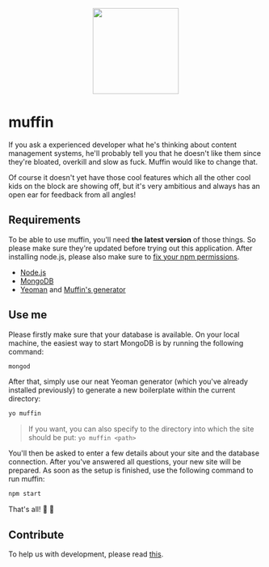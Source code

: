 <p align="center">
  <a href="http://muffin.cafe">
    <img src="http://i.imgur.com/buhMCWz.png" width="170">
  </a>
</p>

# muffin

If you ask a experienced developer what he's thinking about content management systems, he'll probably tell you that he doesn't like them since they're bloated, overkill and slow as fuck. Muffin would like to change that.

Of course it doesn't yet have those cool features which all the other cool kids on the block are showing off, but it's very ambitious and always has an open ear for feedback from all angles!

## Requirements

To be able to use muffin, you'll need **the latest version** of those things. So please make sure they're updated before trying out this application. After installing node.js, please also make sure to [fix your npm permissions](https://docs.npmjs.com/getting-started/fixing-npm-permissions).

- [Node.js](https://nodejs.org/en/)
- [MongoDB](https://www.mongodb.org)
- [Yeoman](http://yeoman.io) and [Muffin's generator](https://www.npmjs.com/package/generator-muffin)

## Use me

Please firstly make sure that your database is available. On your local machine, the easiest way to start MongoDB is by running the following command:

```bash
mongod
```

After that, simply use our neat Yeoman generator (which you've already installed previously) to generate a new boilerplate within the current directory:

```bash
yo muffin
```

> If you want, you can also specify to the directory into which the site should be put: `yo muffin <path>`

You'll then be asked to enter a few details about your site and the database connection. After you've answered all questions, your new site will be prepared. As soon as the setup is finished, use the following command to run muffin:

```bash
npm start
```

That's all! :loudspeaker: :turtle:

## Contribute

To help us with development, please read [this](CONTRIBUTING.md).
